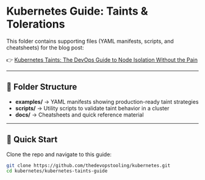 # Kubernetes Guide: Taints & Tolerations

This folder contains supporting files (YAML manifests, scripts, and cheatsheets) for the blog post:

👉 [Kubernetes Taints: The DevOps Guide to Node Isolation Without the Pain](https://thedevopstooling.com/kubernetes-taints-guide)

---

## 📂 Folder Structure

- **examples/** → YAML manifests showing production-ready taint strategies  
- **scripts/** → Utility scripts to validate taint behavior in a cluster  
- **docs/** → Cheatsheets and quick reference material  

---

## 🚀 Quick Start

Clone the repo and navigate to this guide:

```bash
git clone https://github.com/thedevopstooling/kubernetes.git
cd kubernetes/kubernetes-taints-guide
